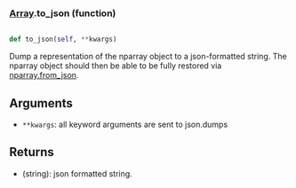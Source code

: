 ### [Array](Array.md).to_json (function)


```py

def to_json(self, **kwargs)

```



Dump a representation of the nparray object to a json-formatted string.
The nparray object should then be able to be fully restored via
[nparray.from_json](nparray.from_json.md).

Arguments
-----------
* `**kwargs`: all keyword arguments are sent to json.dumps

Returns
---------
* (string): json formatted string.

